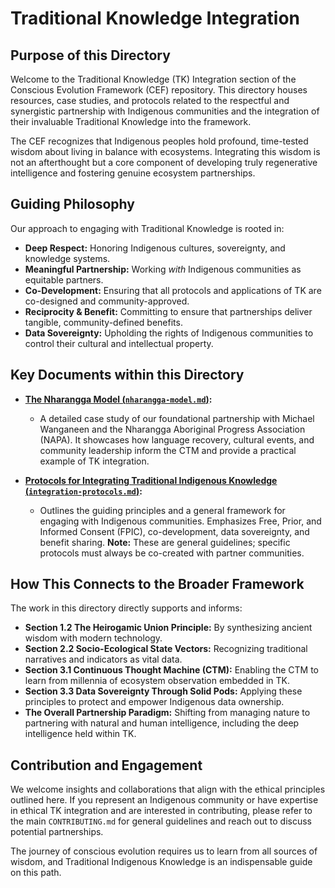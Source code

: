 # Traditional Knowledge Integration

## Purpose of this Directory

Welcome to the Traditional Knowledge (TK) Integration section of the Conscious Evolution Framework (CEF) repository. This directory houses resources, case studies, and protocols related to the respectful and synergistic partnership with Indigenous communities and the integration of their invaluable Traditional Knowledge into the framework.

The CEF recognizes that Indigenous peoples hold profound, time-tested wisdom about living in balance with ecosystems. Integrating this wisdom is not an afterthought but a core component of developing truly regenerative intelligence and fostering genuine ecosystem partnerships.

## Guiding Philosophy

Our approach to engaging with Traditional Knowledge is rooted in:

*   **Deep Respect:** Honoring Indigenous cultures, sovereignty, and knowledge systems.
*   **Meaningful Partnership:** Working *with* Indigenous communities as equitable partners.
*   **Co-Development:** Ensuring that all protocols and applications of TK are co-designed and community-approved.
*   **Reciprocity & Benefit:** Committing to ensure that partnerships deliver tangible, community-defined benefits.
*   **Data Sovereignty:** Upholding the rights of Indigenous communities to control their cultural and intellectual property.

## Key Documents within this Directory

*   **[The Nharangga Model (`nharangga-model.md`)](./nharangga-model.md):**
    *   A detailed case study of our foundational partnership with Michael Wanganeen and the Nharangga Aboriginal Progress Association (NAPA). It showcases how language recovery, cultural events, and community leadership inform the CTM and provide a practical example of TK integration.

*   **[Protocols for Integrating Traditional Indigenous Knowledge (`integration-protocols.md`)](./integration-protocols.md):**
    *   Outlines the guiding principles and a general framework for engaging with Indigenous communities. Emphasizes Free, Prior, and Informed Consent (FPIC), co-development, data sovereignty, and benefit sharing. **Note:** These are general guidelines; specific protocols must always be co-created with partner communities.

## How This Connects to the Broader Framework

The work in this directory directly supports and informs:

*   **Section 1.2 The Heirogamic Union Principle:** By synthesizing ancient wisdom with modern technology.
*   **Section 2.2 Socio-Ecological State Vectors:** Recognizing traditional narratives and indicators as vital data.
*   **Section 3.1 Continuous Thought Machine (CTM):** Enabling the CTM to learn from millennia of ecosystem observation embedded in TK.
*   **Section 3.3 Data Sovereignty Through Solid Pods:** Applying these principles to protect and empower Indigenous data ownership.
*   **The Overall Partnership Paradigm:** Shifting from managing nature to partnering with natural and human intelligence, including the deep intelligence held within TK.

## Contribution and Engagement

We welcome insights and collaborations that align with the ethical principles outlined here. If you represent an Indigenous community or have expertise in ethical TK integration and are interested in contributing, please refer to the main `CONTRIBUTING.md` for general guidelines and reach out to discuss potential partnerships.

The journey of conscious evolution requires us to learn from all sources of wisdom, and Traditional Indigenous Knowledge is an indispensable guide on this path.
